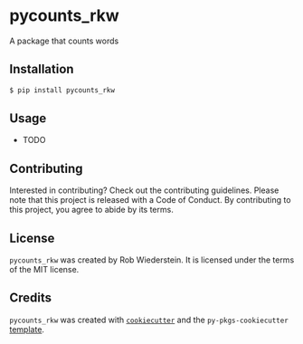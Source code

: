 # pycounts_rkw

A package that counts words

## Installation

```bash
$ pip install pycounts_rkw
```

## Usage

- TODO

## Contributing

Interested in contributing? Check out the contributing guidelines. Please note that this project is released with a Code of Conduct. By contributing to this project, you agree to abide by its terms.

## License

`pycounts_rkw` was created by Rob Wiederstein. It is licensed under the terms of the MIT license.

## Credits

`pycounts_rkw` was created with [`cookiecutter`](https://cookiecutter.readthedocs.io/en/latest/) and the `py-pkgs-cookiecutter` [template](https://github.com/py-pkgs/py-pkgs-cookiecutter).
